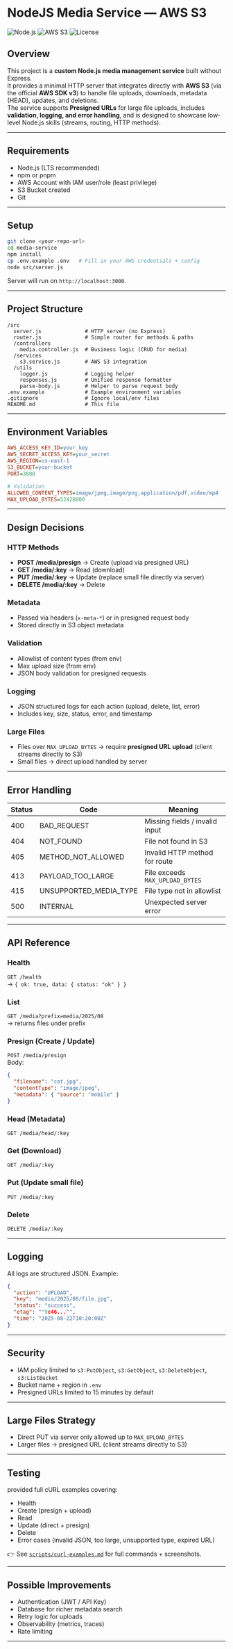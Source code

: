 # NodeJS Media Service — AWS S3
![Node.js](https://img.shields.io/badge/node-%3E%3D%2018-green)
![AWS S3](https://img.shields.io/badge/AWS-S3-orange)
![License](https://img.shields.io/badge/license-MIT-blue)

## Overview

This project is a **custom Node.js media management service** built without Express.  
It provides a minimal HTTP server that integrates directly with **AWS S3** (via the official **AWS SDK v3**) to handle file uploads, downloads, metadata (HEAD), updates, and deletions.  
The service supports **Presigned URLs** for large file uploads, includes **validation, logging, and error handling**, and is designed to showcase low-level Node.js skills (streams, routing, HTTP methods).

---

## Requirements
- Node.js (LTS recommended)
- npm or pnpm
- AWS Account with IAM user/role (least privilege)
- S3 Bucket created
- Git

---

## Setup
```bash
git clone <your-repo-url>
cd media-service
npm install
cp .env.example .env   # Fill in your AWS credentials + config
node src/server.js
```

Server will run on `http://localhost:3000`.

---

## Project Structure
```
/src
  server.js              # HTTP server (no Express)
  router.js              # Simple router for methods & paths
  /controllers
    media.controller.js  # Business logic (CRUD for media)
  /services
    s3.service.js        # AWS S3 integration
  /utils
    logger.js            # Logging helper
    responses.js         # Unified response formatter
    parse-body.js        # Helper to parse request body
.env.example             # Example environment variables
.gitignore               # Ignore local/env files
README.md                # This file
```

---

## Environment Variables
```ini
AWS_ACCESS_KEY_ID=your_key
AWS_SECRET_ACCESS_KEY=your_secret
AWS_REGION=us-east-1
S3_BUCKET=your-bucket
PORT=3000

# Validation
ALLOWED_CONTENT_TYPES=image/jpeg,image/png,application/pdf,video/mp4
MAX_UPLOAD_BYTES=52428800
```

---

## Design Decisions

### HTTP Methods
- **POST /media/presign** → Create (upload via presigned URL)  
- **GET /media/:key** → Read (download)  
- **PUT /media/:key** → Update (replace small file directly via server)  
- **DELETE /media/:key** → Delete  

### Metadata
- Passed via headers (`x-meta-*`) or in presigned request body  
- Stored directly in S3 object metadata

### Validation
- Allowlist of content types (from env)
- Max upload size (from env)
- JSON body validation for presigned requests

### Logging
- JSON structured logs for each action (upload, delete, list, error)
- Includes key, size, status, error, and timestamp

### Large Files
- Files over `MAX_UPLOAD_BYTES` → require **presigned URL upload** (client streams directly to S3)  
- Small files → direct upload handled by server

---

## Error Handling
| Status | Code                    | Meaning                                |
|--------|--------------------------|----------------------------------------|
| 400    | BAD_REQUEST              | Missing fields / invalid input         |
| 404    | NOT_FOUND                | File not found in S3                   |
| 405    | METHOD_NOT_ALLOWED       | Invalid HTTP method for route          |
| 413    | PAYLOAD_TOO_LARGE        | File exceeds `MAX_UPLOAD_BYTES`        |
| 415    | UNSUPPORTED_MEDIA_TYPE   | File type not in allowlist             |
| 500    | INTERNAL                 | Unexpected server error                |

---

## API Reference

### Health
`GET /health`  
→ `{ ok: true, data: { status: "ok" } }`

### List
`GET /media?prefix=media/2025/08`  
→ returns files under prefix

### Presign (Create / Update)
`POST /media/presign`  
Body:
```json
{
  "filename": "cat.jpg",
  "contentType": "image/jpeg",
  "metadata": { "source": "mobile" }
}
```

### Head (Metadata)
`GET /media/head/:key`

### Get (Download)
`GET /media/:key`

### Put (Update small file)
`PUT /media/:key`

### Delete
`DELETE /media/:key`

---

## Logging
All logs are structured JSON. Example:
```json
{
  "action": "UPLOAD",
  "key": "media/2025/08/file.jpg",
  "status": "success",
  "etag": ""9c46..."",
  "time": "2025-08-22T10:20:00Z"
}
```

---

## Security
- IAM policy limited to `s3:PutObject`, `s3:GetObject`, `s3:DeleteObject`, `s3:ListBucket`
- Bucket name + region in `.env`
- Presigned URLs limited to 15 minutes by default

---

## Large Files Strategy
- Direct PUT via server only allowed up to `MAX_UPLOAD_BYTES`
- Larger files → presigned URL (client streams directly to S3)

---

## Testing
provided full cURL examples covering:
- Health
- Create (presign + upload)
- Read
- Update (direct + presign)
- Delete
- Error cases (invalid JSON, too large, unsupported type, expired URL)

👉 See [`scripts/curl-examples.md`](scripts/curl-examples.md) for full commands + screenshots.

---

## Possible Improvements
- Authentication (JWT / API Key)
- Database for richer metadata search
- Retry logic for uploads
- Observability (metrics, traces)
- Rate limiting

---
